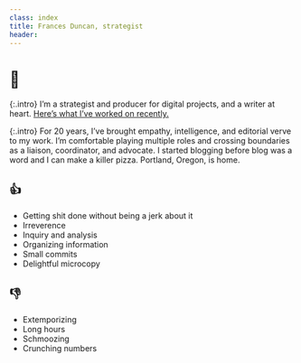```yaml
---
class: index
title: Frances Duncan, strategist
header: 
---
```


# 👋

{:.intro}
I’m a strategist and producer for digital projects, and a writer at heart. [Here’s what I’ve worked on recently.](projects)

{:.intro}
For 20 years, I’ve brought empathy, intelligence, and editorial verve to my work. I’m comfortable playing multiple roles and crossing boundaries as a liaison, coordinator, and advocate. I started blogging before blog was a word and I can make a killer pizza. Portland, Oregon, is home.


## 👍
- Getting shit done without being a jerk about it
- Irreverence
- Inquiry and analysis
- Organizing information
- Small commits
- Delightful microcopy

## 👎
- Extemporizing
- Long hours
- Schmoozing
- Crunching numbers
